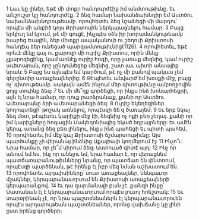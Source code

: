 1 Լաւ կը լինէր, եթէ մի փոքր հանդուրժէիք իմ անմտութիւնը. եւ անշուշտ կը հանդուրժէք. 2 ձեզ համար նախանձախնդիր եմ Աստծու նախանձախնդրութեամբ. որովհետեւ ձեզ նշանեցի մի մարդու՝ որպէս մի անբիծ կոյս Քրիստոսին ներկայացնելու համար: 3 Բայց երկիւղ եմ կրում, թէ մի գուցէ, ինչպէս օձն իր խորամանկութեամբ խաբեց Եւային, ձեր միտքը ապականուի ու շեղուի Քրիստոսի հանդէպ ձեր ունեցած պարզամտութիւնից(1126). 4 որովհետեւ, եթէ որեւէ մէկը գայ ու քարոզի մի ուրիշ Քրիստոս, որին մենք չքարոզեցինք, կամ առնէք ուրիշ հոգի, որը չառաք մեզնից, կամ ուրիշ աւետարան, որը չընդունեցիք մեզնից, շատ լաւ պիտի անսայիք նրան: 5 Բայց ես այնպէս եմ կարծում, թէ ոչ մի բանով պակաս չեմ գերընտիր առաքեալներից: 6 Թէպէտեւ անվարժ եմ խօսքի մէջ, բայց ոչ՝ գիտութեամբ. սակայն ամէն ինչում մեր գիտութիւնը ամբողջովին ցոյց տուինք ձեզ: 7 Եւ մի մե՞ղք գործեցի, որ ինքս ինձ խոնարհեցրի, այն էլ նրա համար, որ դուք բարձրանաք, քանի որ Աստծու Աւետարանը ձրի աւետարանեցի ձեզ: 8 Ուրիշ եկեղեցիներ կողոպտեցի՝ թոշակ առնելով, որպէսզի ձե՛զ ծառայեմ: 9 Եւ երբ եկայ ձեզ մօտ, թէպէտեւ կարիքի մէջ էի, ձեզնից ոչ ոքի բեռ չեղայ. քանի որ իմ կարիքները հոգացին Մակեդոնիայից եկած եղբայրները: Եւ ամէն կերպ, առանց ձեզ բեռ լինելու, ինքս ինձ պահեցի եւ պիտի պահեմ, 10 որովհետեւ իմ մէջ կայ Քրիստոսի ճշմարտութիւնը: Այս պարծանքը չի վերանայ ինձնից Աքայիայի կողմերում էլ: 11 Ինչո՞ւ: Նրա համար, որ չե՞մ սիրում ձեզ: Աստուած գիտէ այդ: 12 Ինչ որ անում եմ ես, ինչ որ անելու եմ, նրա համար է, որ վերացնեմ պատճառաբանութիւնները նրանց, որ պատճառ են փնտռում, որպէսզի պարծենան, թէ իրենք էլ իբր մեզ նման աշխատում են. 13 որովհետեւ այդպիսիները՝ սուտ առաքեալներ, նենգաւոր մշակներ, կերպարանաւորւում են Քրիստոսի առաքեալների կերպարանքով. 14 եւ դա զարմանալի բան չէ. քանզի ինքը՝ Սատանան էլ է կերպարանաւորւում որպէս լուսոյ հրեշտակ: 15 Եւ տարօրինակ չէ, որ նրա պաշտօնեաներն էլ կերպարանաւորուեն որպէս արդարութեան պաշտօնեաներ, որոնց վախճանը կը լինի ըստ իրենց գործերի:
